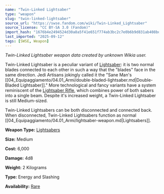 ```yaml
---
name: "Twin-Linked Lightsaber"
type: "weapon"
slug: "twin-linked-lightsaber"
source_url: "https://swse.fandom.com/wiki/Twin-Linked_Lightsaber"
source_license: "CC BY-SA 3.0 (Fandom)"
import_hash: "1676b4e2494524d30a8a5f41e651f774ab3bc2c7e0b6b9d831ab408bd84421d7"
last_imported: "2025-09-12"
tags: [SWSE, Weapon]
---
```

*Twin-Linked Lightsaber weapon data created by unknown Wikia user.*

Twin-Linked Lightsaber is a peculiar variant of [Lightsaber](https://swse.fandom.com/wiki/Lightsaber): it is two normal blades connected to each other in such a way that the "blades" face in the same direction. Jedi Artisans jokingly called it the "Sane Man's [[04_Equipaggiamento/04.01_Armi/double-bladed-lightsaber.md|Double-Bladed Lightsaber]]." More technological and fancy variants have a system reminiscent of the [Lightsaber Rifle](https://swse.fandom.com/wiki/Lightsaber_Rifle), which combines power of both sabers into a single beam. Despite it's increased weight, a Twin-Linked Lightsaber is still Medium-sized.

Twin-Linked Lightsabers can be both disconnected and connected back. When disconnected, Twin-Linked Lightsabers function as normal [[04_Equipaggiamento/04.01_Armi/lightsaber-weapon.md|Lightsabers]].

**Weapon Type:** [Lightsabers](https://swse.fandom.com/wiki/Lightsabers)

**Size:** Medium

**Cost:** 6,000

**Damage:** 4d8

**Weight:** 2 Kilograms

**Type:** Energy and Slashing

**Availability:** [Rare](https://swse.fandom.com/wiki/Rare)